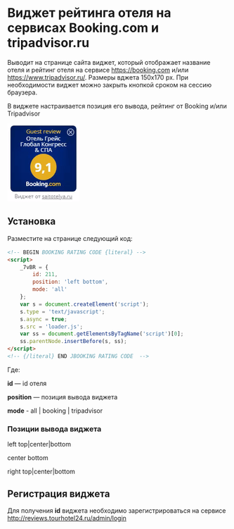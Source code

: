 # Виджет рейтинга отеля на сервисах Booking.com и tripadvisor.ru
Выводит на странице сайта виджет, который отображает название отеля и рейтинг отеля на сервисе https://booking.com и/или https://www.tripadvisor.ru/. Размеры вджета 150х170 px. При необходимости виджет можно закрыть кнопкой сроком на сессию браузера.

В виджете настраивается позиция его вывода, рейтинг от Booking и/или Tripadvisor


![Widgete preview](preview.gif)

## Установка

Разместите на странице следующий код:
```html
<!-- BEGIN BOOKING RATING CODE {literal} -->
<script>
    _7vBR = {
        id: 211,
        position: 'left bottom',
        mode: 'all'
    };
    var s = document.createElement('script');
    s.type = 'text/javascript';
    s.async = true;
    s.src = 'loader.js';
    var ss = document.getElementsByTagName('script')[0];
    ss.parentNode.insertBefore(s, ss);
</script>
<!-- {/literal} END JBOOKING RATING CODE  -->
```

Где:

**id** — id отеля

**position** — позиция вывода виджета 

**mode** - all | booking | tripadvisor

### Позиции вывода виджета
left top|center|bottom

center bottom

right top|center|bottom

## Регистрация виджета

Для получения **id** виджета необходимо зарегистрироваться на сервисе http://reviews.tourhotel24.ru/admin/login

